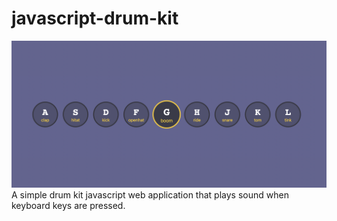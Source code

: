 # javascript-drum-kit
![Screenshot](screenshot.png)
A simple drum kit javascript web application that plays sound when keyboard keys are pressed.
